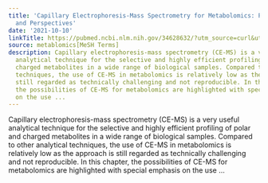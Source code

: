 ```yaml
---
title: 'Capillary Electrophoresis-Mass Spectrometry for Metabolomics: Possibilities
  and Perspectives'
date: '2021-10-10'
linkTitle: https://pubmed.ncbi.nlm.nih.gov/34628632/?utm_source=curl&utm_medium=rss&utm_campaign=pubmed-2&utm_content=1Zkrxt7ktlCbHBXEV3v65xxSnkSWNsJ1A6Fq3gBniKhGfIUslK&fc=20210907212339&ff=20211013204341&v=2.15.0
source: metablomics[MeSH Terms]
description: Capillary electrophoresis-mass spectrometry (CE-MS) is a very useful
  analytical technique for the selective and highly efficient profiling of polar and
  charged metabolites in a wide range of biological samples. Compared to other analytical
  techniques, the use of CE-MS in metabolomics is relatively low as the approach is
  still regarded as technically challenging and not reproducible. In this chapter,
  the possibilities of CE-MS for metabolomics are highlighted with special emphasis
  on the use ...
---
```

Capillary electrophoresis-mass spectrometry (CE-MS) is a very useful analytical technique for the selective and highly efficient profiling of polar and charged metabolites in a wide range of biological samples. Compared to other analytical techniques, the use of CE-MS in metabolomics is relatively low as the approach is still regarded as technically challenging and not reproducible. In this chapter, the possibilities of CE-MS for metabolomics are highlighted with special emphasis on the use ...
